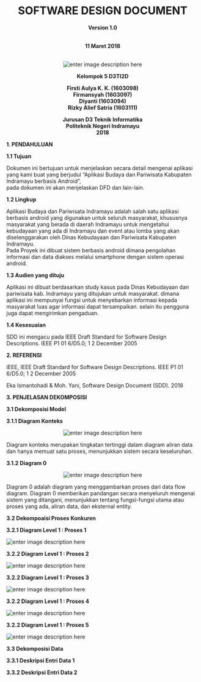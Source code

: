 ﻿<h1 align="center" id="software-requirements-specification">SOFTWARE DESIGN DOCUMENT</h1>  
<p align="center"><strong>Version 1.0<br>  </strong><br> 
<p align="center"><strong>11 Maret 2018<br>  </strong><br> 
</p><p align="center">  
<img src="https://lh3.googleusercontent.com/qEHYPVzo0kjd8ikhrCIF4cI_PhR8pmK5vDU14oEp9OPyVT-eA54cVp8C9iyJ8rKDfH8OR1dnT1zv=s300" alt="enter image description here" title="logo">  
</p><p align="center"><strong>Kelompok 5 D3TI2D</strong></p>  
<p align="center"><strong>Firsti Aulya K. K. (1603098)<br>  
Firmansyah (1603097) <br>  
Diyanti (1603094)<br>  
Rizky Alief Satria (1603111)</strong><br>  
</p>  
<p align="center"><strong>Jurusan D3 Teknik Informatika<br>
Politeknik Negeri Indramayu<br>
2018</strong></p> 


<P><strong>1. PENDAHULUAN</strong></P>
<P><strong>1.1 Tujuan</strong></P>
<p>Dokumen ini bertujuan untuk menjelaskan secara detail mengenai aplikasi yang kami buat yang berjudul “Aplikasi Budaya dan Pariwisata Kabupaten Indramayu berbasis Android”,<br>  
pada dokumen ini akan menjelaskan DFD dan lain-lain.</p>  


<p><strong>1.2 Lingkup</strong></p>
<p>Aplikasi Budaya dan Pariwisata Indramayu adalah salah satu aplikasi berbasis android yang digunakan untuk seluruh masyarakat, khususnya masyarakat yang berada di daerah Indramayu untuk mengetahui kebudayaan yang ada di Indramayu dan event atau lomba yang akan diselenggarakan oleh Dinas Kebudayaan dan Pariwisata Kabupaten Indramayu.<br>  
Pada Proyek ini dibuat sistem berbasis android dimana pengolahan informasi dan data diakses melalui smartphone dengan sistem operasi android.</p>  

<p><strong>1.3 Audien yang dituju</strong></p>
<p>Aplikasi ini dibuat berdasarkan study kasus pada Dinas Kebudayaan dan pariwisata 
kab. Indramayu yang ditujukan untuk masyarakat. dimana aplikasi ini mempunyai fungsi 
untuk menyebarkan informasi kepada masyarakat luas agar informasi dapat tersampaikan.
selain itu pengguna juga dapat mengirimkan pengaduan.</p>

<p><strong>1.4 Kesesuaian</strong></p>
<p>SDD ini mengacu pada IEEE Draft Standard for Software Design Descriptions. IEEE P1 01 6/D5.0; 1 2 December 2005</p>


<p><strong>2. REFERENSI</strong></p>

<p>IEEE, IEEE Draft Standard for Software Design Descriptions. IEEE P1 01 6/D5.0; 1 2 December 2005</p>

<p>Eka Ismantohadi & Moh. Yani, Software Design Document (SDD). 2018</p>  

<p><strong>3. PENJELASAN DEKOMPOSISI</strong></p>
<p><strong>3.1 Dekomposisi Model</strong></p>
<p><strong>3.1.1 Diagram Konteks</strong></p>

 </p><p align="center">  
<img src="https://lh3.googleusercontent.com/-L6CJeZHFHZQ/WqTi-IVUFZI/AAAAAAAAAKc/j44KbgZwpywg3PX7kgJXQlybxX4hodvXQCL0BGAs/w530-d-h288-n/diagram%2Bkonteks.png=s300" alt="enter image description here" title="diagram konteks">  
</p><p align="center">

Diagram konteks merupakan tingkatan tertinggi dalam diagram aliran data dan hanya memuat satu proses, menunjukkan sistem secara keseluruhan. 


<p><strong>3.1.2 Diagram 0</strong></p>

 </p><p align="center">  
<img src="https://lh3.googleusercontent.com/-uJQdK9TG0Xk/WqTkVDn1R0I/AAAAAAAAALI/VaB0lUHIxukYPXhI8QwXtxMW_az3pFWMwCJoC/w530-h292-n/DFD%2Blevel%2B0.png=s300" alt="enter image description here" title="diagram 0">  
</p><p align="center">

Diagram 0 adalah diagram yang menggambarkan proses dari data flow diagram. Diagram 0 memberikan pandangan secara menyeluruh mengenai sistem yang ditangani, menunjukkan tentang fungsi-fungsi utama atau proses yang ada, aliran data, dan eksternal entity.

<p><strong>3.2 Dekompoaisi Proses Konkuren</strong></p>
<p><strong>3.2.1 Diagram Level 1 : Proses 1</strong></p>

<img src="https://lh3.googleusercontent.com/-jX7pTjEGTEQ/WqTllEI1HdI/AAAAAAAAALk/5J0pTSAvwPMeKa7Ph6vikJg4yqVeBYjsgCJoC/w530-h411-n/DFD%2Blevel%2B1.png=s300" alt="enter image description here" title="diagram level 1 : proses 1">  
</p><p align="center">

<p><strong>3.2.2 Diagram Level 1 : Proses 2</strong></p>

<img src="https://lh3.googleusercontent.com/-1zlSSVSXvqo/WqTmR7-hZxI/AAAAAAAAAMc/OVyx7lwIKJws0yAWZS8kYDlyacGN-3sSgCL0BGAs/w530-d-h379-n/DFD%2Blevel%2B2.png=s300" alt="enter image description here" title="diagram level 1 : proses 2">  
</p><p align="center">

<p><strong>3.2.2 Diagram Level 1 : Proses 3</strong></p>

<img src="https://lh3.googleusercontent.com/-6nHSyQrtoMA/WqTmGfmbaHI/AAAAAAAAAL8/Z35gIr2jFtUbtZ_P_EX4Xv3fzeTXFJ3FACL0BGAs/w530-d-h380-n/DFD%2Blevel%2B3.png.png=s300" alt="enter image description here" title="diagram level 1 : proses 3">  
</p><p align="center">

<p><strong>3.2.2 Diagram Level 1 : Proses 4</strong></p>

<img src="https://lh3.googleusercontent.com/-WWTNI6O3UaQ/WqTmMuVPvdI/AAAAAAAAAMM/1yCrun850wY6mjPBRodXWN9XGfBNJod3wCL0BGAs/w530-d-h381-n/DFD%2Blevel%2B4.pngpng=s300" alt="enter image description here" title="diagram level 1 : proses 4">  
</p><p align="center">

<p><strong>3.2.2 Diagram Level 1 : Proses 5</strong></p>

<img src="https://lh3.googleusercontent.com/-hpxFAPf263M/WqTmYgxitXI/AAAAAAAAAMs/WnmpDJF8k8c5aR173xKDyuRj9oNjUEedACL0BGAs/w530-d-h378-n/DFD%2Blevel%2B5.png=s300" alt="enter image description here" title="diagram level 1 : proses 5">  
</p><p align="center">

<p><strong>3.3 Dekomposisi Data</strong></p>
<p><strong>3.3.1 Deskripsi Entri Data 1</strong></p>
<p><strong>3.3.2 Deskripsi Entri Data 2</strong></p>
